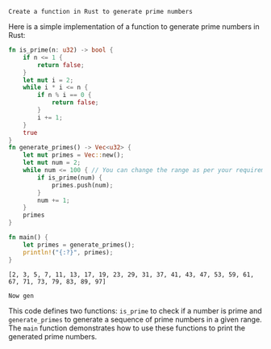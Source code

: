 ```llama3-8b
Create a function in Rust to generate prime numbers
```

Here is a simple implementation of a function to generate prime numbers in Rust:

```rust
fn is_prime(n: u32) -> bool {
    if n <= 1 {
        return false;
    }
    let mut i = 2;
    while i * i <= n {
        if n % i == 0 {
            return false;
        }
        i += 1;
    }
    true
}
fn generate_primes() -> Vec<u32> {
    let mut primes = Vec::new();
    let mut num = 2;
    while num <= 100 { // You can change the range as per your requirement
        if is_prime(num) {
            primes.push(num);
        }
        num += 1;
    }
    primes
}

fn main() {
    let primes = generate_primes();
    println!("{:?}", primes);
}
```

```text
[2, 3, 5, 7, 11, 13, 17, 19, 23, 29, 31, 37, 41, 43, 47, 53, 59, 61, 67, 71, 73, 79, 83, 89, 97]
```

```rust
Now gen
```

This code defines two functions: `is_prime` to check if a number is prime and `generate_primes` to generate a sequence of prime numbers in a given range. The `main` function demonstrates how to use these functions to print the generated prime numbers.